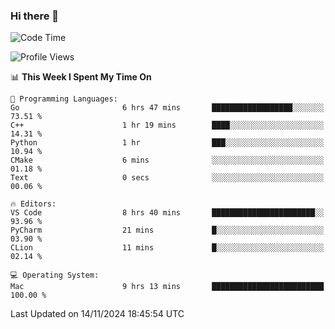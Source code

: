 ### Hi there 👋

<!--START_SECTION:waka-->
![Code Time](http://img.shields.io/badge/Code%20Time-828%20hrs%2027%20mins-blue)

![Profile Views](http://img.shields.io/badge/Profile%20Views-0-blue)

📊 **This Week I Spent My Time On** 

```text
💬 Programming Languages: 
Go                       6 hrs 47 mins       ██████████████████░░░░░░░   73.51 % 
C++                      1 hr 19 mins        ████░░░░░░░░░░░░░░░░░░░░░   14.31 % 
Python                   1 hr                ███░░░░░░░░░░░░░░░░░░░░░░   10.94 % 
CMake                    6 mins              ░░░░░░░░░░░░░░░░░░░░░░░░░   01.18 % 
Text                     0 secs              ░░░░░░░░░░░░░░░░░░░░░░░░░   00.06 % 

🔥 Editors: 
VS Code                  8 hrs 40 mins       ███████████████████████░░   93.96 % 
PyCharm                  21 mins             █░░░░░░░░░░░░░░░░░░░░░░░░   03.90 % 
CLion                    11 mins             █░░░░░░░░░░░░░░░░░░░░░░░░   02.14 % 

💻 Operating System: 
Mac                      9 hrs 13 mins       █████████████████████████   100.00 % 
```


 Last Updated on 14/11/2024 18:45:54 UTC
<!--END_SECTION:waka-->

<!--
**JackeyHua-SJTU/JackeyHua-SJTU** is a ✨ _special_ ✨ repository because its `README.md` (this file) appears on your GitHub profile.

Here are some ideas to get you started:

- 🔭 I’m currently working on ...
- 🌱 I’m currently learning ...
- 👯 I’m looking to collaborate on ...
- 🤔 I’m looking for help with ...
- 💬 Ask me about ...
- 📫 How to reach me: ...
- 😄 Pronouns: ...
- ⚡ Fun fact: ...
-->
